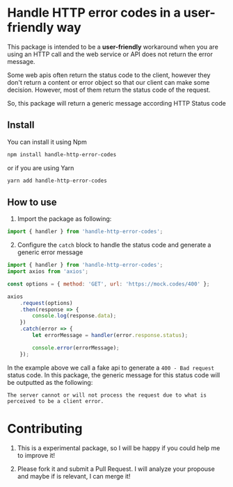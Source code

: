 # Handle HTTP error codes in a user-friendly way

This package is intended to be a **user-friendly** workaround when you are using an HTTP call and the web service or API does not return the error message.

Some web apis often return the status code to the client, however they don't return a content or error object so that our client can make some decision. However, most of them return the status code of the request.

So, this package will return a generic message according HTTP Status code

## Install

You can install it using Npm

```bash
npm install handle-http-error-codes
```

or if you are using Yarn

```bash
yarn add handle-http-error-codes
```

## How to use

1. Import the package as following:

```javascript
import { handler } from 'handle-http-error-codes';
```

2. Configure the `catch` block to handle the status code and generate a generic error message

```javascript
import { handler } from 'handle-http-error-codes';
import axios from 'axios';

const options = { method: 'GET', url: 'https://mock.codes/400' };

axios
    .request(options)
    .then(response => {
        console.log(response.data);
    })
    .catch(error => {
        let errorMessage = handler(error.response.status);

        console.error(errorMessage);
    });
```

In the example above we call a fake api to generate a `400 - Bad request` status code. In this package, the generic message for this status code will be outputted as the following:

`The server cannot or will not process the request due to what is perceived to be a client error.`

# Contributing

1. This is a experimental package, so I will be happy if you could help me to improve it!

2. Please fork it and submit a Pull Request. I will analyze your propouse and maybe if is relevant, I can merge it!
